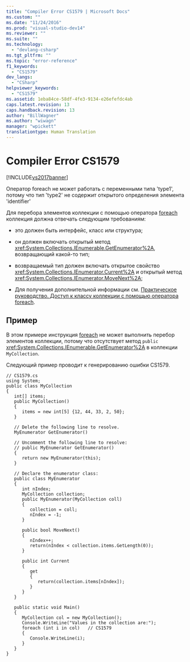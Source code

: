 ```yaml
---
title: "Compiler Error CS1579 | Microsoft Docs"
ms.custom: ""
ms.date: "11/24/2016"
ms.prod: "visual-studio-dev14"
ms.reviewer: ""
ms.suite: ""
ms.technology: 
  - "devlang-csharp"
ms.tgt_pltfrm: ""
ms.topic: "error-reference"
f1_keywords: 
  - "CS1579"
dev_langs: 
  - "CSharp"
helpviewer_keywords: 
  - "CS1579"
ms.assetid: 1eba84ce-58df-4fe3-9134-e26efefdc4ab
caps.latest.revision: 13
caps.handback.revision: 13
author: "BillWagner"
ms.author: "wiwagn"
manager: "wpickett"
translationtype: Human Translation
---
```

# Compiler Error CS1579
[!INCLUDE[vs2017banner](../../../csharp/includes/vs2017banner.md)]

Оператор foreach не может работать с переменными типа 'type1', потому что тип 'type2' не содержит открытого определения элемента 'identifier'  
  
 Для перебора элементов коллекции с помощью оператора [foreach](../../../csharp/language-reference/keywords/foreach-in.md) коллекция должна отвечать следующим требованиям:  
  
-   это должен быть интерфейс, класс или структура;  
  
-   он должен включать открытый метод <xref:System.Collections.IEnumerable.GetEnumerator%2A>, возвращающий какой\-то тип;  
  
-   возвращаемый тип должен включать открытое свойство <xref:System.Collections.IEnumerator.Current%2A> и открытый метод <xref:System.Collections.IEnumerator.MoveNext%2A>;  
  
-   Для получения дополнительной информации см. [Практическое руководство. Доступ к классу коллекции с помощью оператора foreach](../../../csharp/programming-guide/classes-and-structs/how-to-access-a-collection-class-with-foreach.md).  
  
## Пример  
 В этом примере инструкция [foreach](../../../csharp/language-reference/keywords/foreach-in.md) не может выполнить перебор элементов коллекции, потому что отсутствует метод `public` <xref:System.Collections.IEnumerable.GetEnumerator%2A> в коллекции `MyCollection`.  
  
 Следующий пример проводит к генерированию ошибки CS1579.  
  
```  
// CS1579.cs  
using System;  
public class MyCollection   
{  
   int[] items;  
   public MyCollection()   
   {  
      items = new int[5] {12, 44, 33, 2, 50};  
   }  
  
   // Delete the following line to resolve.  
   MyEnumerator GetEnumerator()  
  
   // Uncomment the following line to resolve:  
   // public MyEnumerator GetEnumerator()   
   {  
      return new MyEnumerator(this);  
   }  
  
   // Declare the enumerator class:  
   public class MyEnumerator   
   {  
      int nIndex;  
      MyCollection collection;  
      public MyEnumerator(MyCollection coll)   
      {  
         collection = coll;  
         nIndex = -1;  
      }  
  
      public bool MoveNext()   
      {  
         nIndex++;  
         return(nIndex < collection.items.GetLength(0));  
      }  
  
      public int Current   
      {  
         get   
         {  
            return(collection.items[nIndex]);  
         }  
      }  
   }  
  
   public static void Main()   
   {  
      MyCollection col = new MyCollection();  
      Console.WriteLine("Values in the collection are:");  
      foreach (int i in col)   // CS1579  
      {  
         Console.WriteLine(i);  
      }  
   }  
}  
```